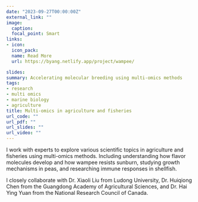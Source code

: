 ```yaml
---
date: "2023-09-27T00:00:00Z"
external_link: ""
image:
  caption:
  focal_point: Smart
links:
- icon: 
  icon_pack: 
  name: Read More
  url: https://byang.netlify.app/project/wampee/

slides:
summary: Accelerating molecular breeding using multi-omics methods
tags:
- research
- multi omics
- marine biology
- agriculture
title: Multi-omics in agriculture and fisheries
url_code: ""
url_pdf: ""
url_slides: ""
url_video: ""
---
```

I work with experts to explore various scientific topics in agriculture and fisheries using multi-omics methods. Including understanding how flavor molecules develop and how wampee resists sunburn, studying growth mechanisms in peas, and researching immune responses in shellfish.

I closely collaborate with Dr. Xiaoli Liu from Ludong University, Dr. Huiqiong Chen from the Guangdong Academy of Agricultural Sciences, and Dr. Hai Ying Yuan from the National Research Council of Canada.


